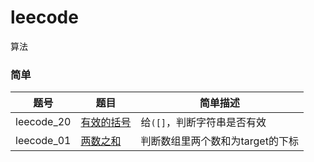 # leecode
算法

### 简单

| 题号       | 题目                                                         | 简单描述                         |
| ---------- | ------------------------------------------------------------ | -------------------------------- |
| leecode_20 | [有效的括号](https://github.com/cherryxiu/leecode/blob/master/有效的括号.md) | 给`([]`，判断字符串是否有效      |
| leecode_01 | [两数之和](https://github.com/cherryxiu/leecode/blob/master/两数之和.md) | 判断数组里两个数和为target的下标 |

